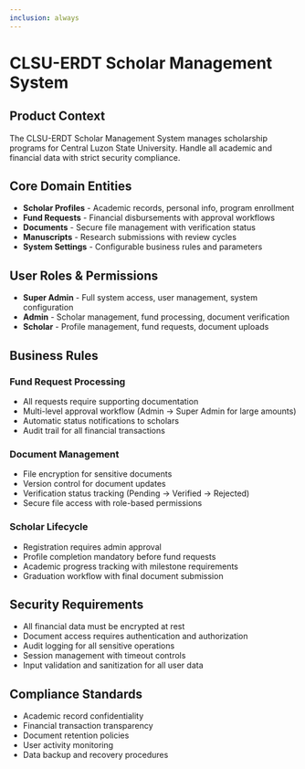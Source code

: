 ```yaml
---
inclusion: always
---
```


# CLSU-ERDT Scholar Management System

## Product Context

The CLSU-ERDT Scholar Management System manages scholarship programs for Central Luzon State University. Handle all academic and financial data with strict security compliance.

## Core Domain Entities

- **Scholar Profiles** - Academic records, personal info, program enrollment
- **Fund Requests** - Financial disbursements with approval workflows
- **Documents** - Secure file management with verification status
- **Manuscripts** - Research submissions with review cycles
- **System Settings** - Configurable business rules and parameters

## User Roles & Permissions

- **Super Admin** - Full system access, user management, system configuration
- **Admin** - Scholar management, fund processing, document verification
- **Scholar** - Profile management, fund requests, document uploads

## Business Rules

### Fund Request Processing
- All requests require supporting documentation
- Multi-level approval workflow (Admin → Super Admin for large amounts)
- Automatic status notifications to scholars
- Audit trail for all financial transactions

### Document Management
- File encryption for sensitive documents
- Version control for document updates
- Verification status tracking (Pending → Verified → Rejected)
- Secure file access with role-based permissions

### Scholar Lifecycle
- Registration requires admin approval
- Profile completion mandatory before fund requests
- Academic progress tracking with milestone requirements
- Graduation workflow with final document submission

## Security Requirements

- All financial data must be encrypted at rest
- Document access requires authentication and authorization
- Audit logging for all sensitive operations
- Session management with timeout controls
- Input validation and sanitization for all user data

## Compliance Standards

- Academic record confidentiality
- Financial transaction transparency
- Document retention policies
- User activity monitoring
- Data backup and recovery procedures